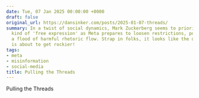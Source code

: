```yaml
---
date: Tue, 07 Jan 2025 00:00:00 +0000
draft: false
original_url: https://dansinker.com/posts/2025-01-07-threads/
summary: In a twist of social dynamics, Mark Zuckerberg seems to prioritize a different
  kind of 'free expression' as Meta prepares to loosen restrictions, potentially letting
  a flood of harmful rhetoric flow. Strap in folks, it looks like the digital landscape
  is about to get rockier!
tags:
- meta
- misinformation
- social-media
title: Pulling the Threads
---
```


Pulling the Threads